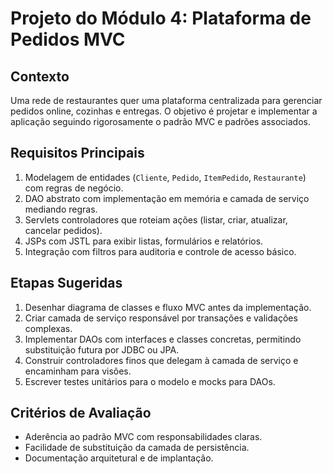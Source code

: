 # Projeto do Módulo 4: Plataforma de Pedidos MVC

## Contexto
Uma rede de restaurantes quer uma plataforma centralizada para gerenciar pedidos online, cozinhas e entregas. O objetivo é projetar e implementar a aplicação seguindo rigorosamente o padrão MVC e padrões associados.

## Requisitos Principais
1. Modelagem de entidades (`Cliente`, `Pedido`, `ItemPedido`, `Restaurante`) com regras de negócio.
2. DAO abstrato com implementação em memória e camada de serviço mediando regras.
3. Servlets controladores que roteiam ações (listar, criar, atualizar, cancelar pedidos).
4. JSPs com JSTL para exibir listas, formulários e relatórios.
5. Integração com filtros para auditoria e controle de acesso básico.

## Etapas Sugeridas
1. Desenhar diagrama de classes e fluxo MVC antes da implementação.
2. Criar camada de serviço responsável por transações e validações complexas.
3. Implementar DAOs com interfaces e classes concretas, permitindo substituição futura por JDBC ou JPA.
4. Construir controladores finos que delegam à camada de serviço e encaminham para visões.
5. Escrever testes unitários para o modelo e mocks para DAOs.

## Critérios de Avaliação
- Aderência ao padrão MVC com responsabilidades claras.
- Facilidade de substituição da camada de persistência.
- Documentação arquitetural e de implantação.
